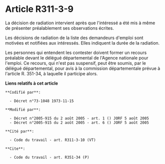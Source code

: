 # Article R311-3-9

La décision de radiation intervient après que l'intéressé a été mis à même de présenter préalablement ses observations
écrites.

Les décisions de radiation de la liste des demandeurs d'emploi sont motivées et notifiées aux intéressés. Elles indiquent la
durée de la radiation.

Les personnes qui entendent les contester doivent former un recours préalable devant le délégué départemental de l'Agence
nationale pour l'emploi. Ce recours, qui n'est pas suspensif, peut être soumis, par le délégué départemental, pour avis à la
commission départementale prévue à l'article R. 351-34, à laquelle il participe alors.

**Liens relatifs à cet article**

	**Codifié par**:

	  - Décret n°73-1048 1973-11-15

	**Modifié par**:

	  - Décret n°2005-915 du 2 août 2005 - art. 1 () JORF 5 août 2005
	  - Décret n°2005-915 du 2 août 2005 - art. 6 () JORF 5 août 2005

	**Cité par**:

	  - Code du travail - art. R311-3-10 (VT)

	**Cite**:

	  - Code du travail - art. R351-34 (P)
